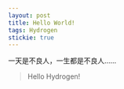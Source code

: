 ```yaml
---
layout: post
title: Hello World!
tags: Hydrogen
stickie: true
---
```


一天是不良人，一生都是不良人……

> Hello Hydrogen!
